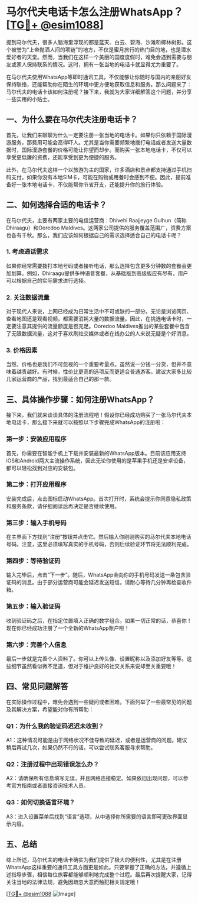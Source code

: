 # 马尔代夫电话卡怎么注册WhatsApp？[[TG💪+ @esim1088](https://t.me/s/esim1088)]

提到马尔代夫，很多人脑海里浮现的都是蓝天、白云、碧海、沙滩和椰林树影。这个被誉为“上帝抛洒人间的项链”的地方，不仅是蜜月旅行的热门目的地，也是潜水爱好者的天堂。然而，当我们在这样一个美丽的国度度假时，难免会遇到需要与朋友或家人保持联系的情况。这时，拥有一张当地的电话卡就显得尤为重要了。

在马尔代夫使用WhatsApp等即时通讯工具，不仅能够让你随时与国内的亲朋好友保持联络，还能帮助你在陌生的环境中更方便地获取信息和服务。那么问题来了：马尔代夫的电话卡该如何注册呢？接下来，我就为大家详细解答这个问题，并分享一些实用的小贴士。

## 一、为什么要在马尔代夫注册电话卡？

首先，让我们来聊聊为什么一定要注册一张当地的电话卡。如果你只依赖于国际漫游服务，那费用可能会高得吓人。尤其是当你需要频繁地拨打电话或者发送大量数据时，国际漫游套餐的价格可能让你望而却步。而购买一张本地电话卡，不仅可以享受更低廉的资费，还能享受到更为便捷的服务。

此外，在马尔代夫这样一个以旅游为主的国家，许多酒店和景点都支持通过手机扫码支付。如果你没有本地SIM卡，可能在购物或用餐时会感到不便。因此，提前准备好一张本地电话卡，不仅能帮你节省开支，还能提升你的旅行体验。

## 二、如何选择合适的电话卡？

在马尔代夫，主要有两家主要的电信运营商：Dhivehi Raajjeyge Gulhun（简称Dhiraagu）和Ooredoo Maldives。这两家公司提供的服务覆盖范围广，资费方案也各有千秋。那么，我们应该如何根据自己的需求选择适合自己的电话卡呢？

### 1. 考虑通话需求

如果你经常需要拨打本地号码或者接听电话，那么选择包含更多分钟数的套餐会更加划算。例如，Dhiraagu提供多种语音套餐，从基础版到高级版应有尽有，用户可以根据自己的实际需求进行选择。

### 2. 关注数据流量

对于现代人来说，上网已经成为日常生活中不可或缺的一部分。无论是浏览网页、查看地图还是观看视频，都需要消耗大量的数据流量。因此，在挑选电话卡时，一定要注意其提供的流量额度是否充足。Ooredoo Maldives推出的某些套餐中包含了无限数据流量，这对于喜欢刷社交媒体或者在线办公的人来说无疑是个好消息。

### 3. 价格因素

当然，价格也是我们不可忽视的一个重要考量点。虽然说一分钱一分货，但并不意味着越贵越好。有时候，性价比更高的选项反而更适合普通游客。建议大家多比较几家运营商的产品，找到最适合自己的那一款。

## 三、具体操作步骤：如何注册WhatsApp？

接下来，我们就来谈谈具体的注册流程吧！假设你已经成功购买了一张马尔代夫本地电话卡，那么接下来就可以按照以下步骤完成WhatsApp的注册啦：

### 第一步：安装应用程序

首先，你需要在智能手机上下载并安装最新的WhatsApp版本。目前该应用支持iOS和Android两大主流操作系统，因此无论你使用的是苹果手机还是安卓设备，都可以轻松找到对应的安装包。

### 第二步：打开应用程序

安装完成后，点击图标启动WhatsApp。首次打开时，系统会提示你同意隐私政策和服务条款，请仔细阅读后再决定是否继续使用。

### 第三步：输入手机号码

在主界面下方找到“注册”按钮并点击它。然后输入你刚刚购买的马尔代夫本地电话号码。注意，这里必须填写真实的手机号码，否则后续验证环节将无法顺利完成。

### 第四步：等待验证码

输入完毕后，点击“下一步”。随后，WhatsApp会向你的手机号码发送一条包含验证码的消息。由于部分运营商可能会延迟发送短信，请耐心等待几分钟再检查收件箱。

### 第五步：输入验证码

收到验证码之后，在指定位置填入正确的数字组合。如果一切正常的话，恭喜你！现在你已经成功注册了一个全新的WhatsApp账户啦！

### 第六步：完善个人信息

最后一步就是完善个人资料了。你可以上传头像、设置昵称以及添加好友等等。这些细节虽然看似微不足道，但对于维护良好的社交关系来说却至关重要哦！

## 四、常见问题解答

在实际操作过程中，难免会遇到一些疑问或者困难。下面列举了一些最常见的问题及其解决方案，希望能对你有所帮助：

### Q1：为什么我的验证码迟迟未收到？
A1：这种情况可能是由于网络状况不佳导致的延迟，或者是运营商的问题。建议稍后再试几次，如果仍然不行的话，可以尝试联系客服寻求帮助。

### Q2：注册过程中出现错误怎么办？
A2：请确保所有信息填写无误，并且网络连接稳定。如果依旧出现问题，可以参考官方指南或者直接咨询技术人员。

### Q3：如何切换语言环境？
A3：进入设置菜单后找到“语言”选项，从中选择你所需要的语言即可更改界面显示内容。

## 五、总结

综上所述，马尔代夫的电话卡确实为我们提供了极大的便利性，尤其是在注册WhatsApp这样重要的通讯工具方面更是如此。只要掌握了正确的方法，并遵循上述指导步骤，相信每位旅客都能够顺利地完成整个过程。最后再次提醒大家，记得关注当地的法律法规，避免因疏忽大意而触犯相关规定哦！

[[TG💪+ @esim1088](https://t.me/s/esim1088) ![Image](https://i.postimg.cc/4NQfJmqS/Snipaste-2025-05-13-00-14-12.png)]